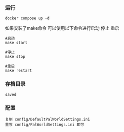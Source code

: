 ### 运行
```shell
docker compose up -d
```
如果安装了make命令
可以使用以下命令进行启动 停止 重启
```shell
#启动
make start

#停止
make stop

#重启
make restart 
```

### 存档目录
```shell
saved
```

### 配置
```shell
复制 config/DefaultPalWorldSettings.ini
重写 config/PalWorldSettings.ini 即可
```